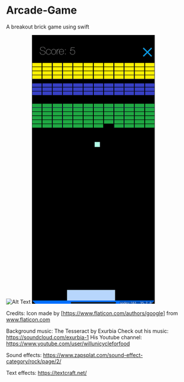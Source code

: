 # Arcade-Game
A breakout brick game using swift

![Alt Text](https://github.com/nikki-thn/Arcade-Game/blob/master/Screenshots/Screen%20Shot%202019-03-02%20at%2010.24.24%20P.png)  ![Alt Text](https://github.com/nikki-thn/Arcade-Game/blob/master/Screenshots/Screen%20Shot%202019-03-01%20at%206.38.58%20PM.png)

Credits:
Icon made by [https://www.flaticon.com/authors/google] from www.flaticon.com

Background music: The Tesseract by Exurbia
Check out his music: https://soundcloud.com/exurbia-1
His Youtube channel: https://www.youtube.com/user/willunicycleforfood

Sound effects: https://www.zapsplat.com/sound-effect-category/rock/page/2/

Text effects: https://textcraft.net/



